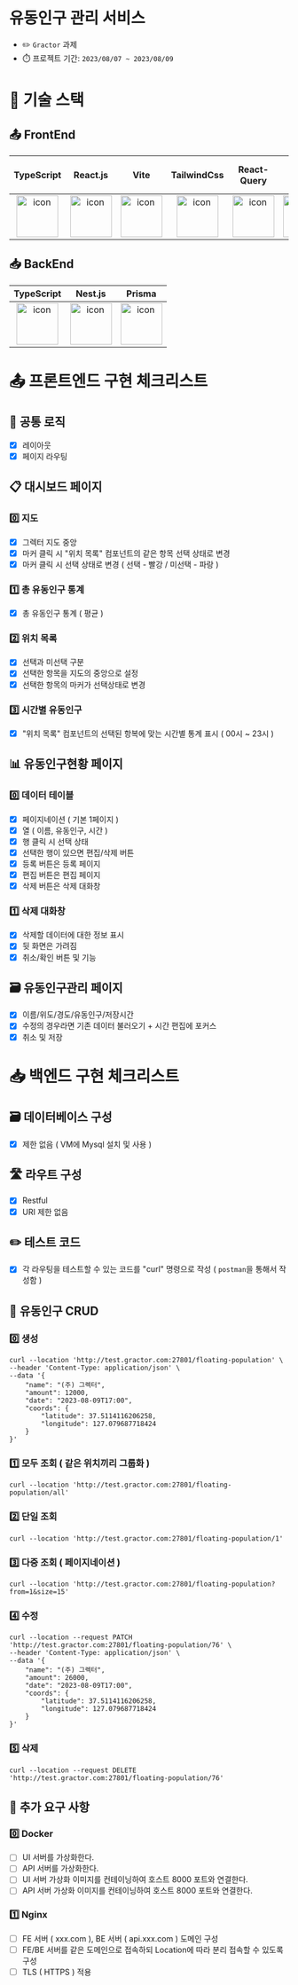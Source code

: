 # 유동인구 관리 서비스
+ ✏️ `Gractor` 과제
+ ⏱️ 프로젝트 기간: `2023/08/07 ~ 2023/08/09`

# 🎩 기술 스택

## 📤 FrontEnd

| TypeScript | React.js | Vite | TailwindCss | React-Query | React-Hook-Form |
| :---: | :---: | :---: | :---: | :---: | :---: |
| <div style="display: flex; align-items: flex-start; justify-content: center;"><img src="https://cdn.simpleicons.org/typescript/3178C6" alt="icon" width="75" height="75" /></div> | <div style="display: flex; align-items: flex-start; justify-content: center;"><img src="https://cdn.simpleicons.org/react/#61DAFB" alt="icon" width="75" height="75" /></div> | <div style="display: flex; align-items: flex-start; justify-content: center;"><img src="https://cdn.simpleicons.org/vite/#646CFF" alt="icon" width="75" height="75" /></div> | <div style="display: flex; align-items: flex-start; justify-content: center;"><img src="https://cdn.simpleicons.org/tailwindcss/#06B6D4" alt="icon" width="75" height="75" /></div> | <div style="display: flex; align-items: flex-start; justify-content: center;"><img src="https://cdn.simpleicons.org/reactquery/#FF4154" alt="icon" width="75" height="75" /></div> | <div style="display: flex; align-items: flex-start; justify-content: center;"><img src="https://cdn.simpleicons.org/reacthookform/#EC5990" alt="icon" width="75" height="75" /></div> |

## 📥 BackEnd

| TypeScript | Nest.js | Prisma |
| :---: | :---: | :---: |
| <div style="display: flex; align-items: flex-start; justify-content: center;"><img src="https://cdn.simpleicons.org/typescript/3178C6" alt="icon" width="75" height="75" /></div> | <div style="display: flex; align-items: flex-start; justify-content: center;"><img src="https://cdn.simpleicons.org/nestjs/#E0234E" alt="icon" width="75" height="75" /></div> | <div style="display: flex; align-items: flex-start; justify-content: center;"><img src="https://cdn.simpleicons.org/prisma/#2D3748" alt="icon" width="75" height="75" /></div> |

# 📤 프론트엔드 구현 체크리스트
## 👻 공통 로직
- [x] 레이아웃
- [x]  페이지 라우팅

## 📋 대시보드 페이지
### 0️⃣ 지도
- [x] 그렉터 지도 중앙
- [x] 마커 클릭 시 "위치 목록" 컴포넌트의 같은 항목 선택 상태로 변경
- [x] 마커 클릭 시 선택 상태로 변경 ( 선택 - 빨강 / 미선택 - 파랑 )

### 1️⃣ 총 유동인구 통계
- [x] 총 유동인구 통계 ( 평균 )

### 2️⃣ 위치 목록
- [x] 선택과 미선택 구분
- [x] 선택한 항목을 지도의 중앙으로 설정
- [x] 선택한 항목의 마커가 선택상태로 변경

### 3️⃣ 시간별 유동인구
- [x] "위치 목록" 컴포넌트의 선택된 항복에 맞는 시간별 통계 표시 ( 00시 ~ 23시 )

## 📊 유동인구현황 페이지
### 0️⃣ 데이터 테이블
- [x] 페이지네이션 ( 기본 1페이지 )
- [x] 열 ( 이름, 유동인구, 시간 )
- [x] 행 클릭 시 선택 상태
- [x] 선택한 행이 있으면 편집/삭제 버튼
- [x] 등록 버튼은 등록 페이지
- [x] 편집 버튼은 편집 페이지
- [x] 삭제 버튼은 삭제 대화창

### 1️⃣ 삭제 대화창
- [x] 삭제할 데이터에 대한 정보 표시
- [x] 뒷 화면은 가려짐
- [x] 취소/확인 버튼 및 기능

## 🗃️ 유동인구관리 페이지
- [x] 이름/위도/경도/유동인구/저장시간
- [x] 수정의 경우라면 기존 데이터 불러오기 + 시간 편집에 포커스
- [x] 취소 및 저장

# 📥 백엔드 구현 체크리스트
## 🗃️ 데이터베이스 구성
- [x] 제한 없음 ( VM에 Mysql 설치 및 사용 )

## 🛣️ 라우트 구성
- [x] Restful
- [x] URI 제한 없음

## ✏️ 테스트 코드
- [x] 각 라우팅을 테스트할 수 있는 코드를 "curl" 명령으로 작성 ( `postman`을 통해서 작성함 )

## 🧮 유동인구 CRUD
### 0️⃣ 생성
```curl
curl --location 'http://test.gractor.com:27801/floating-population' \
--header 'Content-Type: application/json' \
--data '{
    "name": "(주) 그렉터",
    "amount": 12000,
    "date": "2023-08-09T17:00",
    "coords": {
        "latitude": 37.5114116206258,
        "longitude": 127.079687718424
    }
}'
```

### 1️⃣ 모두 조회 ( 같은 위치끼리 그룹화 )
```curl
curl --location 'http://test.gractor.com:27801/floating-population/all'
```

### 2️⃣ 단일 조회
```curl
curl --location 'http://test.gractor.com:27801/floating-population/1'
```

### 3️⃣ 다중 조회 ( 페이지네이션 )
```curl
curl --location 'http://test.gractor.com:27801/floating-population?from=1&size=15'
```

### 4️⃣ 수정
```curl
curl --location --request PATCH 'http://test.gractor.com:27801/floating-population/76' \
--header 'Content-Type: application/json' \
--data '{
    "name": "(주) 그렉터",
    "amount": 26000,
    "date": "2023-08-09T17:00",
    "coords": {
        "latitude": 37.5114116206258,
        "longitude": 127.079687718424
    }
}'
```

### 5️⃣ 삭제
```curl
curl --location --request DELETE 'http://test.gractor.com:27801/floating-population/76'
```

## 🫠 추가 요구 사항
### 0️⃣ Docker
- [ ] UI 서버를 가상화한다.
- [ ] API 서버를 가상화한다.
- [ ] UI 서버 가상화 이미지를 컨테이닝하여 호스트 8000 포트와 연결한다.
- [ ] API 서버 가상화 이미지를 컨테이닝하여 호스트 8000 포트와 연결한다.

### 1️⃣ Nginx
- [ ] FE 서버 ( xxx.com ), BE 서버 ( api.xxx.com ) 도메인 구성
- [ ] FE/BE 서버를 같은 도메인으로 접속하되 Location에  따라 분리 접속할 수 있도록 구성
- [ ] TLS ( HTTPS ) 적용